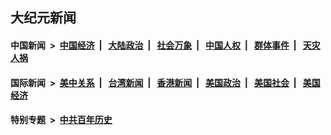 ## 大纪元新闻

#### 中国新闻 &nbsp;>&nbsp; [中国经济](indexes/ncid283/README.md?07240445) &nbsp;| &nbsp; [大陆政治](indexes/ncid277/README.md?07240445) &nbsp;| &nbsp; [社会万象](indexes/ncid282/README.md?07240445) &nbsp;| &nbsp; [中国人权](indexes/ncid278/README.md?07240445) &nbsp;| &nbsp; [群体事件](indexes/ncid279/README.md?07240445) &nbsp;| &nbsp; [天灾人祸](indexes/ncid280/README.md?07240445)

#### 国际新闻 &nbsp;>&nbsp; [美中关系](indexes/nf1412576/README.md?07240445) &nbsp;| &nbsp; [台湾新闻](indexes/ncid1349361/README.md?07240445) &nbsp;| &nbsp; [香港新闻](indexes/ncid1349362/README.md?07240445) &nbsp;| &nbsp; [美国政治](indexes/ncid1078159/README.md?07240445) &nbsp;| &nbsp; [美国社会](indexes/ncid1078160/README.md?07240445) &nbsp;| &nbsp; [美国经济](indexes/ncid1078158/README.md?07240445)

#### 特别专题 &nbsp;>&nbsp; [中共百年历史](https://github.com/easy2view/epoch-special/blob/master/README.md?07240445)  
